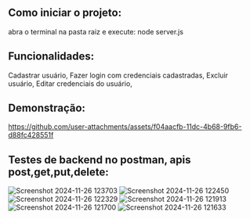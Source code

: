 ## Como iniciar o projeto:
abra o terminal na pasta raiz e execute: node server.js

## Funcionalidades:
 Cadastrar usuário,
 Fazer login com credenciais cadastradas,
 Excluir usuário,
 Editar credenciais do usuário,


## Demonstração:
https://github.com/user-attachments/assets/f04aacfb-11dc-4b68-9fb6-d88fc428551f


## Testes de backend no postman, apis post,get,put,delete:

![Screenshot 2024-11-26 123703](https://github.com/user-attachments/assets/35e41756-e12d-441a-a5fb-dc20c81d562f)
![Screenshot 2024-11-26 122450](https://github.com/user-attachments/assets/33bf4d82-bba9-4ba7-906d-ce5066283a66)
![Screenshot 2024-11-26 122329](https://github.com/user-attachments/assets/137c0a60-f6cf-4247-bf19-f557ac3916a2)
![Screenshot 2024-11-26 121913](https://github.com/user-attachments/assets/dea23eaa-e187-4851-9133-7948d8be0f63)
![Screenshot 2024-11-26 121700](https://github.com/user-attachments/assets/df42b1b6-ef1d-4efa-abbf-e9718a29c5c8)
![Screenshot 2024-11-26 121633](https://github.com/user-attachments/assets/a32479e0-6aea-4228-ab62-ed0088dad271)

